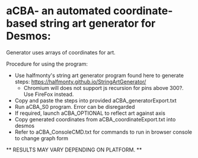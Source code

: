 # aCBA- an automated coordinate-based string art generator for Desmos:
Generator uses arrays of coordinates for art. 

Procedure for using the program:
- Use halfmonty's string art generator program found here to generate steps: https://halfmonty.github.io/StringArtGenerator/
  - Chromium will does not support js recursion for pins above 300?. Use FireFox instead. 
- Copy and paste the steps into provided aCBA_generatorExport.txt
- Run aCBA_S0 program. Error can be disregarded
- If required, launch aCBA_OPTIONAL to reflect art against axis
- Copy generated coordinates from aCBA_coordinateExport.txt into desmos
- Refer to aCBA_ConsoleCMD.txt for commands to run in browser console to change graph form

** RESULTS MAY VARY DEPENDING ON PLATFORM. **
